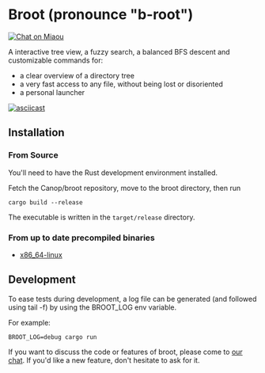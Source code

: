 # Broot (pronounce "b-root")

[![Chat on Miaou](https://miaou.dystroy.org/static/shields/room-fr.svg?v=1)](https://miaou.dystroy.org/3?Code_et_Croissants)

A interactive tree view, a fuzzy search, a balanced BFS descent and customizable commands for:

* a clear overview of a directory tree
* a very fast access to any file, without being lost or disoriented
* a personal launcher

[![asciicast](https://asciinema.org/a/vxzgahNhoYfDVpEfp7OmZhLDQ.svg)](https://asciinema.org/a/vxzgahNhoYfDVpEfp7OmZhLDQ)

## Installation

### From Source

You'll need to have the Rust development environment installed.

Fetch the Canop/broot repository, move to the broot directory, then run

    cargo build --release

The executable is written in the `target/release` directory.


### From up to date precompiled binaries

* [x86_64-linux](https://dystroy.org/broot/x86_64-linux/broot)

## Development

To ease tests during development, a log file can be generated (and followed using tail -f) by using the BROOT_LOG env variable.

For example:

    BROOT_LOG=debug cargo run

If you want to discuss the code or features of broot, please come to [our chat](https://miaou.dystroy.org/3?Code_et_Croissants). If you'd like a new feature, don't hesitate to ask for it.
